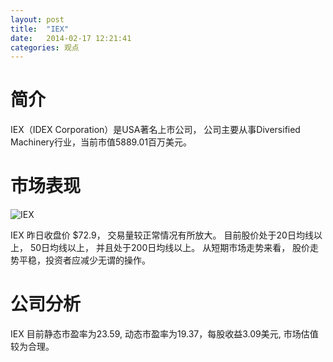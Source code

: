 ```yaml
---
layout: post
title:  "IEX"
date:   2014-02-17 12:21:41
categories: 观点
---
```


# 简介
IEX（IDEX Corporation）是USA著名上市公司，
公司主要从事Diversified Machinery行业，当前市值5889.01百万美元。

# 市场表现

![IEX](http://finviz.com/chart.ashx?t=IEX&ty=c&ta=1&p=d&s=l)

IEX 昨日收盘价 $72.9，
交易量较正常情况有所放大。
目前股价处于20日均线以上，
50日均线以上，
并且处于200日均线以上。
从短期市场走势来看，
股价走势平稳，投资者应减少无谓的操作。

# 公司分析
IEX 目前静态市盈率为23.59, 动态市盈率为19.37，每股收益3.09美元,
市场估值较为合理。
